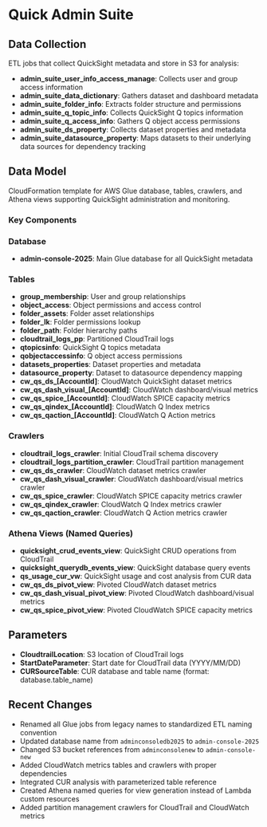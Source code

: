 # Quick Admin Suite

## Data Collection
ETL jobs that collect QuickSight metadata and store in S3 for analysis:
- **admin_suite_user_info_access_manage**: Collects user and group access information
- **admin_suite_data_dictionary**: Gathers dataset and dashboard metadata
- **admin_suite_folder_info**: Extracts folder structure and permissions
- **admin_suite_q_topic_info**: Collects QuickSight Q topics information
- **admin_suite_q_access_info**: Gathers Q object access permissions
- **admin_suite_ds_property**: Collects dataset properties and metadata
- **admin_suite_datasource_property**: Maps datasets to their underlying data sources for dependency tracking

## Data Model
CloudFormation template for AWS Glue database, tables, crawlers, and Athena views supporting QuickSight administration and monitoring.

### Key Components

### Database
- **admin-console-2025**: Main Glue database for all QuickSight metadata

### Tables
- **group_membership**: User and group relationships
- **object_access**: Object permissions and access control
- **folder_assets**: Folder asset relationships
- **folder_lk**: Folder permissions lookup
- **folder_path**: Folder hierarchy paths
- **cloudtrail_logs_pp**: Partitioned CloudTrail logs
- **qtopicsinfo**: QuickSight Q topics metadata
- **qobjectaccessinfo**: Q object access permissions
- **datasets_properties**: Dataset properties and metadata
- **datasource_property**: Dataset to datasource dependency mapping
- **cw_qs_ds_[AccountId]**: CloudWatch QuickSight dataset metrics
- **cw_qs_dash_visual_[AccountId]**: CloudWatch dashboard/visual metrics
- **cw_qs_spice_[AccountId]**: CloudWatch SPICE capacity metrics
- **cw_qs_qindex_[AccountId]**: CloudWatch Q Index metrics
- **cw_qs_qaction_[AccountId]**: CloudWatch Q Action metrics

### Crawlers
- **cloudtrail_logs_crawler**: Initial CloudTrail schema discovery
- **cloudtrail_logs_partition_crawler**: CloudTrail partition management
- **cw_qs_ds_crawler**: CloudWatch dataset metrics crawler
- **cw_qs_dash_visual_crawler**: CloudWatch dashboard/visual metrics crawler
- **cw_qs_spice_crawler**: CloudWatch SPICE capacity metrics crawler
- **cw_qs_qindex_crawler**: CloudWatch Q Index metrics crawler
- **cw_qs_qaction_crawler**: CloudWatch Q Action metrics crawler

### Athena Views (Named Queries)
- **quicksight_crud_events_view**: QuickSight CRUD operations from CloudTrail
- **quicksight_querydb_events_view**: QuickSight database query events
- **qs_usage_cur_vw**: QuickSight usage and cost analysis from CUR data
- **cw_qs_ds_pivot_view**: Pivoted CloudWatch dataset metrics
- **cw_qs_dash_visual_pivot_view**: Pivoted CloudWatch dashboard/visual metrics
- **cw_qs_spice_pivot_view**: Pivoted CloudWatch SPICE capacity metrics

## Parameters
- **CloudtrailLocation**: S3 location of CloudTrail logs
- **StartDateParameter**: Start date for CloudTrail data (YYYY/MM/DD)
- **CURSourceTable**: CUR database and table name (format: database.table_name)

## Recent Changes
- Renamed all Glue jobs from legacy names to standardized ETL naming convention
- Updated database name from `adminconsoledb2025` to `admin-console-2025`
- Changed S3 bucket references from `adminconsolenew` to `admin-console-new`
- Added CloudWatch metrics tables and crawlers with proper dependencies
- Integrated CUR analysis with parameterized table reference
- Created Athena named queries for view generation instead of Lambda custom resources
- Added partition management crawlers for CloudTrail and CloudWatch metrics